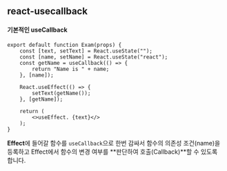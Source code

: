 ## react-usecallback

#### 기본적인 useCallback
```
export default function Exam(props) {
    const [text, setText] = React.useState("");
    const [name, setName] = React.useState("react");
    const getName = useCallback(() => {
        return "Name is " + name;
    }, [name]);
    
    React.useEffect(() => {
        setText(getName());        
    }, [getName]);

    return (
        <>useEffect. {text}</>
    );
}
```

**Effect**에 들어갈 함수를 `useCallback`으로 한번 감싸서 함수의 의존성 조건(name)을 등록하고 Effect에서 함수의 변경 여부를 **판단하여 호출(Callback)**할 수 있도록 합니다.
